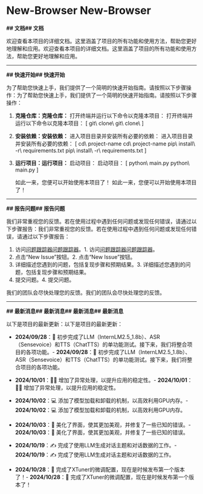 # New-Browser New-Browser

**## 文档## 文档**

欢迎查看本项目的详细文档。这里涵盖了项目的所有功能和使用方法，帮助您更好地理解和应用。欢迎查看本项目的详细文档。这里涵盖了项目的所有功能和使用方法，帮助您更好地理解和应用。

---

**## 快速开始## 快速开始**

为了帮助您快速上手，我们提供了一个简明的快速开始指南。请按照以下步骤操作：为了帮助您快速上手，我们提供了一个简明的快速开始指南。请按照以下步骤操作：

1. **克隆仓库：克隆仓库：**
   打开终端并运行以下命令以克隆本项目：   打开终端并运行以下命令以克隆本项目：
   \[
   git\ clone\ <repository-url>   git\ clone\ <repository-url>
   \]

2. **安装依赖：安装依赖：**
   进入项目目录并安装所有必要的依赖：   进入项目目录并安装所有必要的依赖：
   \[
   cd\ project-name   cd\ project-name
   pip\ install\ -r\ requirements.txt   pip\ install\ -r\ requirements.txt
   \]

3. **运行项目：运行项目：**
   启动项目：   启动项目：
   \[
   python\ main.py   python\ main.py
   \]

   如此一来，您便可以开始使用本项目了！   如此一来，您便可以开始使用本项目了！

---

**## 报告问题## 报告问题**

我们非常重视您的反馈。若在使用过程中遇到任何问题或发现任何错误，请通过以下步骤报告：我们非常重视您的反馈。若在使用过程中遇到任何问题或发现任何错误，请通过以下步骤报告：

1. 访问[问题跟踪器问题跟踪器](https://github.com/username/project-name/issueshttps://github.com/username/project-name/issues)。1. 访问[问题跟踪器问题跟踪器](https://github.com/username/project-name/issueshttps://github.com/username/project-name/issues)。
2. 点击“New Issue”按钮。2. 点击“New Issue”按钮。
3. 详细描述您遇到的问题，包括复现步骤和预期结果。3. 详细描述您遇到的问题，包括复现步骤和预期结果。
4. 提交问题。4. 提交问题。

我们的团队会尽快处理您的反馈。我们的团队会尽快处理您的反馈。

---

**## 最新消息## 最新消息## 最新消息## 最新消息**

以下是项目的最新更新：以下是项目的最新更新：

- **2024/09/28**：🎉 初步完成了LLM（InternLM2.5_1.8b）、ASR（Sensevoice）和TTS（ChatTTS）的单功能测试。接下来，我们将整合项目的各项功能。- **2024/09/28**：🎉 初步完成了LLM（InternLM2.5_1.8b）、ASR（Sensevoice）和TTS（ChatTTS）的单功能测试。接下来，我们将整合项目的各项功能。

- **2024/10/01**：👨‍💻 增加了异常处理，以提升应用的稳定性。- **2024/10/01**：👨‍💻 增加了异常处理，以提升应用的稳定性。

- **2024/10/02**：💻 添加了模型加载和卸载的机制，以高效利用GPU内存。- **2024/10/02**：💻 添加了模型加载和卸载的机制，以高效利用GPU内存。

- **2024/10/03**：🎨 美化了界面，使其更加美观，并修复了一些已知的错误。- **2024/10/03**：🎨 美化了界面，使其更加美观，并修复了一些已知的错误。

- **2024/10/19**：✍️ 完成了使用LLM生成对话主题和对话数据的工作。- **2024/10/19**：✍️ 完成了使用LLM生成对话主题和对话数据的工作。

- **2024/10/28**：📌 完成了XTuner的微调配置，现在是时候发布第一个版本了！- **2024/10/28**：📌 完成了XTuner的微调配置，现在是时候发布第一个版本了！






